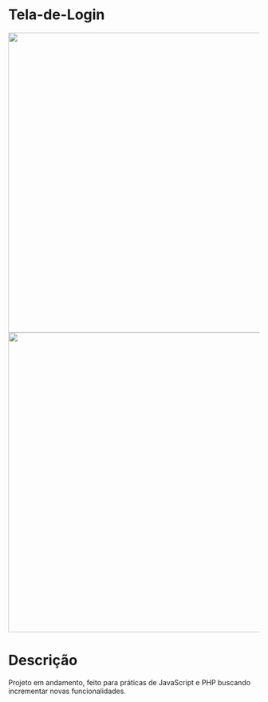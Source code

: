 # Tela-de-Login
<img width = 600px; src="https://github.com/Lucas-Aguiar-La/Tela-de-Login/assets/108820269/06ad6d8f-52e7-473d-a43c-92d470cd09bb">
<img width = 600px; src="https://github.com/Lucas-Aguiar-La/Tela-de-Login/assets/108820269/b5fdd7c6-9723-4f09-a247-3e85d5eb3e73">

# Descrição

Projeto em andamento, feito para práticas de JavaScript e PHP buscando incrementar novas funcionalidades. 

